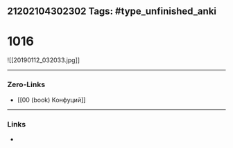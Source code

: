 21202104302302
Tags: #type_unfinished_anki 
---
# 1016

![[20190112_032033.jpg]]

---
### Zero-Links
- [[00 (book) Конфуций]]
---
### Links
-